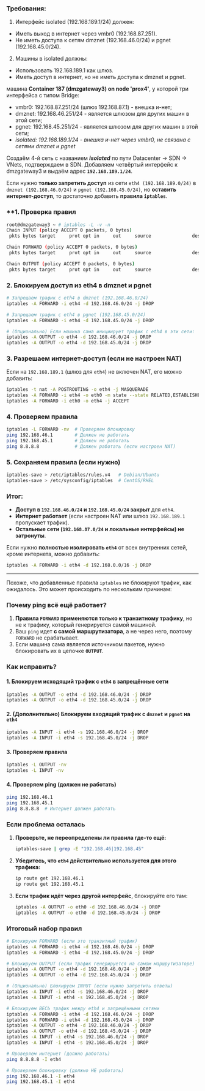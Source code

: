 ### Требования:
1. Интерфейс isolated (192.168.189.1/24) должен:
- Иметь выход в интернет через vmbr0 (192.168.87.251).
- Не иметь доступа к сетям dmznet (192.168.46.0/24) и pgnet (192.168.45.0/24).

2. Машины в isolated должны:
- Использовать 192.168.189.1 как шлюз.
- Иметь доступ в интернет, но не иметь доступа к dmznet и pgnet.

машина **Container 187 (dmzgateway3) on node 'prox4'**, у которой три интерфейса с типом Bridge:
- vmbr0: 192.168.87.251/24 (шлюз 192.168.87.1) - внешка и-нет;
- dmznet: 192.168.46.251/24 - является шлюзом для других машин в этой сети;
- pgnet: 192.168.45.251/24 - является шлюзом для других машин в этой сети;
- *isolated: 192.168.189.1/24 - внешка и-нет через vmbr0, не связана с сетями dmznet и pgnet*

Создаём 4-й сеть с названием ***isolated*** по пути Datacenter -> SDN -> VNets, подтверждаем в SDN. Добавляем четвёртый интерфейс к dmzgateway3 и выдаём адрес **`192.168.189.1/24`**.

Если нужно **только запретить доступ** из сети `eth4 (192.168.189.0/24)` в `dmznet (192.168.46.0/24)` и `pgnet (192.168.45.0/24)`, но **оставить интернет-доступ**, то достаточно добавить **правила `iptables`**.  

### **1. Проверка правил
```bash
root@dmzgateway3 ~ # iptables -L -v -n
Chain INPUT (policy ACCEPT 0 packets, 0 bytes)
 pkts bytes target     prot opt in     out     source               destination         

Chain FORWARD (policy ACCEPT 0 packets, 0 bytes)
 pkts bytes target     prot opt in     out     source               destination         

Chain OUTPUT (policy ACCEPT 0 packets, 0 bytes)
 pkts bytes target     prot opt in     out     source               destination
```

### **2. Блокируем доступ из eth4 в dmznet и pgnet**
```bash
# Запрещаем трафик с eth4 в dmznet (192.168.46.0/24)
iptables -A FORWARD -i eth4 -d 192.168.46.0/24 -j DROP

# Запрещаем трафик с eth4 в pgnet (192.168.45.0/24)
iptables -A FORWARD -i eth4 -d 192.168.45.0/24 -j DROP

# (Опционально) Если машина сама инициирует трафик с eth4 в эти сети:
iptables -A OUTPUT -o eth4 -d 192.168.46.0/24 -j DROP
iptables -A OUTPUT -o eth4 -d 192.168.45.0/24 -j DROP
```

### **3. Разрешаем интернет-доступ (если не настроен NAT)**
Если на `192.168.189.1` (шлюз для `eth4`) не включен NAT, его можно добавить:
```bash
iptables -t nat -A POSTROUTING -o eth4 -j MASQUERADE
iptables -A FORWARD -i eth4 -o eth0 -m state --state RELATED,ESTABLISHED -j ACCEPT
iptables -A FORWARD -i eth0 -o eth4 -j ACCEPT
```

### **4. Проверяем правила**
```bash
iptables -L FORWARD -nv  # Проверяем блокировку
ping 192.168.46.1        # Должен не работать
ping 192.168.45.1        # Должен не работать
ping 8.8.8.8             # Должен работать (если настроен NAT)
```

### **5. Сохраняем правила (если нужно)**
```bash
iptables-save > /etc/iptables/rules.v4   # Debian/Ubuntu
iptables-save > /etc/sysconfig/iptables  # CentOS/RHEL
```

### **Итог:**
- **Доступ в `192.168.46.0/24` и `192.168.45.0/24` закрыт** для `eth4`.
- **Интернет работает** (если настроен NAT или шлюз `192.168.189.1` пропускает трафик).
- **Остальные сети (`192.168.87.0/24` и локальные интерфейсы) не затронуты**.  

Если нужно **полностью изолировать `eth4`** от всех внутренних сетей, кроме интернета, можно добавить:
```bash
iptables -A FORWARD -i eth4 -d 192.168.0.0/16 -j DROP
```
--------------------------

Похоже, что добавленные правила `iptables` не блокируют трафик, как ожидалось. Это может происходить по нескольким причинам:

### **Почему ping всё ещё работает?**
1. **Правила `FORWARD` применяются только к транзитному трафику**, но не к трафику, который генерируется самой машиной.
2. Ваш `ping` идет **с самой маршрутизатора**, а не через него, поэтому `FORWARD` не срабатывает.
3. Если машина сама является источником пакетов, нужно блокировать их в цепочке **`OUTPUT`**.



### **Как исправить?**
#### **1. Блокируем исходящий трафик с `eth4` в запрещённые сети**
```bash
iptables -A OUTPUT -o eth4 -d 192.168.46.0/24 -j DROP
iptables -A OUTPUT -o eth4 -d 192.168.45.0/24 -j DROP
```

#### **2. (Дополнительно) Блокируем входящий трафик с `dmznet` и `pgnet` на `eth4`**
```bash
iptables -A INPUT -i eth4 -s 192.168.46.0/24 -j DROP
iptables -A INPUT -i eth4 -s 192.168.45.0/24 -j DROP
```

#### **3. Проверяем правила**
```bash
iptables -L OUTPUT -nv
iptables -L INPUT -nv
```

#### **4. Проверяем ping (должен не работать)**
```bash
ping 192.168.46.1
ping 192.168.45.1
ping 8.8.8.8  # Интернет должен работать
```



### **Если проблема осталась**
1. **Проверьте, не переопределены ли правила где-то ещё:**
   ```bash
   iptables-save | grep -E "192.168.46|192.168.45"
   ```
2. **Убедитесь, что `eth4` действительно используется для этого трафика:**
   ```bash
   ip route get 192.168.46.1
   ip route get 192.168.45.1
   ```
3. **Если трафик идёт через другой интерфейс**, блокируйте его там:
   ```bash
   iptables -A OUTPUT -o eth0 -d 192.168.46.0/24 -j DROP
   iptables -A OUTPUT -o eth0 -d 192.168.45.0/24 -j DROP
   ```



### **Итоговый набор правил**
```bash
# Блокируем FORWARD (если это транзитный трафик)
iptables -A FORWARD -i eth4 -d 192.168.46.0/24 -j DROP
iptables -A FORWARD -i eth4 -d 192.168.45.0/24 -j DROP

# Блокируем OUTPUT (если трафик генерируется на самом маршрутизаторе)
iptables -A OUTPUT -o eth4 -d 192.168.46.0/24 -j DROP
iptables -A OUTPUT -o eth4 -d 192.168.45.0/24 -j DROP

# (Опционально) Блокируем INPUT (если нужно запретить ответы)
iptables -A INPUT -i eth4 -s 192.168.46.0/24 -j DROP
iptables -A INPUT -i eth4 -s 192.168.45.0/24 -j DROP
```
```bash
# Блокируем ВЕСЬ трафик между eth4 и запрещёнными сетями
iptables -A FORWARD -i eth4 -d 192.168.46.0/24 -j DROP
iptables -A FORWARD -i eth4 -d 192.168.45.0/24 -j DROP
iptables -A OUTPUT -o eth4 -d 192.168.46.0/24 -j DROP
iptables -A OUTPUT -o eth4 -d 192.168.45.0/24 -j DROP
iptables -A INPUT -i eth4 -s 192.168.46.0/24 -j DROP
iptables -A INPUT -i eth4 -s 192.168.45.0/24 -j DROP
```
```bash
# Проверяем интернет (должно работать)
ping 8.8.8.8 -I eth4

# Проверяем блокировку (должно НЕ работать)
ping 192.168.46.1 -I eth4
ping 192.168.45.1 -I eth4
```




